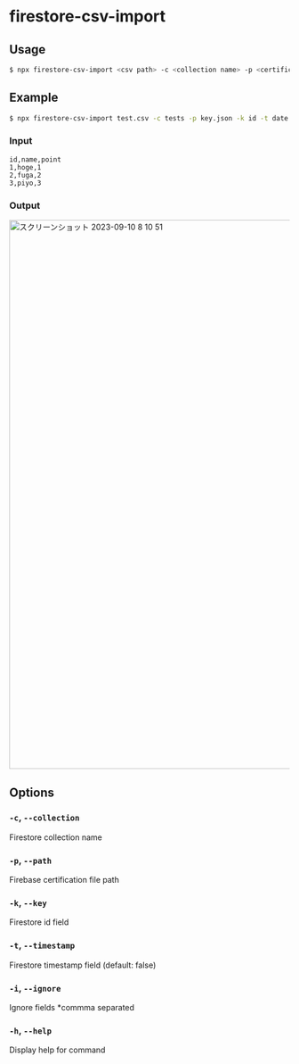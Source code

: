 # firestore-csv-import

## Usage

```sh
$ npx firestore-csv-import <csv path> -c <collection name> -p <certification path>
```

## Example

```sh
$ npx firestore-csv-import test.csv -c tests -p key.json -k id -t date -i id
```

### Input

```csv
id,name,point
1,hoge,1
2,fuga,2
3,piyo,3
```

### Output

<img width="984" alt="スクリーンショット 2023-09-10 8 10 51" src="https://github.com/ya-s-u/firestore-csv-import/assets/6612882/1637be36-7265-4ddd-a896-f767ca873ce1">

## Options

### `-c`, `--collection`

Firestore collection name

### `-p`, `--path`

Firebase certification file path

### `-k`, `--key`

Firestore id field

### `-t`, `--timestamp`

Firestore timestamp field (default: false)

### `-i`, `--ignore`

Ignore fields \*commma separated

### `-h`, `--help`

Display help for command

